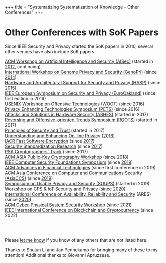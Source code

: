 +++
title = "Systematizing Systematization of Knowledge - Other Conferences"
+++

# Other Conferences with SoK Papers

Since IEEE Security and Privacy started the SoK papers in 2010,
several other venues have also include SoK papers.  

[ACM Workshop on Artificial Intelligence and Security (AISec)](https://aisec.cc/) (started in [2012](http://www.wikicfp.com/cfp/servlet/event.showcfp?eventid=23571&copyownerid=38742), continuing)  
[International Workshop on Genome Privacy and Security (GenoPri)](http://www.genopri.org/) (since [2014](http://2014.genopri.org/call-for-papers.html))  
[Hardware and Architectural Support for Security and Privacy (HASP)](http://www.wikicfp.com/cfp/servlet/event.showcfp?eventid=59907&copyownerid=12951) (since [2015](http://caslab.csl.yale.edu/workshops/hasp2015/))  
[IEEE European Symposium on Security and Privacy (EuroOakland)](https://www.ieee-security.org/TC/EuroSP2017/cfp.php) (since first edition in 2016)  
[USENIX Workshop on Offensive Technologies](https://www.usenix.org/conference/woot20/call-for-papers) (WOOT) (since [2016](https://www.usenix.org/conference/woot16/call-for-papers))  
[Privacy Enhancing Technologies Symposium (PETS)](https://petsymposium.org/cfp18.php) (since 2016)  
[Attacks and Solutions in Hardware Security (ASHES)](http://ashesworkshop.org/call-for-papers) (started in 2017)  
[Reversing and Offensive-oriented Trends Symposium (ROOTS)](http://roots-conference.org/cfp.html) (started in 2017)  
[Principles of Security and Trust](http://www.etaps.org/2017/post) (started in 2017)  
[Understanding and Enhancing On-line Privacy](http://www.internetsociety.org/events/ndss-symposium-2016/ueop-programme/ueop-workshop-call-papers)  ([2016](http://www.internetsociety.org/events/ndss-symposium-2016/ueop-programme/ueop-workshop-call-papers))  
[IACR Fast Software Encryption](https://www.iacr.org/meetings/fse/) (since [2017](http://www.nuee.nagoya-u.ac.jp/labs/tiwata/fse2017/))  
[Security Standardization Research](http://www.ssresearch.eu/2017/) (since [2017](http://www.ssresearch.eu/2017/))  
[RSA Cryptographers' Track](https://www.cosic.esat.kuleuven.be/ct-rsa2017/) (since 2017)  
[ACM ASIA Public-Key Cryptography Workshop](https://dl.acm.org/doi/proceedings/10.1145/3197507) (since 2018)  
[IEEE Computer Security Foundations Symposium](https://www.ieee-security.org/TC/CSF2023/) (since [2019](https://web.stevens.edu/csf2019/cfp.html))  
[ACM Advances in Financial Technologies](https://aft.acm.org/aft21/index.html) (since first conference in 2019)  
[ACM Asia Conference on Computer and Communications Security (AsiaCCS)](http://jianying.space/asiaccs/) (since [2019](https://asiaccs2019.blogs.auckland.ac.nz/call/call-for-papers/))  
[Symposium on Usable Privacy and Security (SOUPS)](https://www.usenix.org/conference/soups2019/call-for-papers) (started in 2019)  
[Workshop on CPS & IoT Security and Privacy](https://cpsiotsec.github.io/) (since [2020](https://cpsiotsec.github.io/pastworkshops/2020/))  
[International Conference on Availability, Reliability and Security](https://www.ares-conference.eu/) (ARES) (since [2020](https://2020.ares-conference.eu/))  
[ACM Cyber-Physical System Security Workshop](https://spritz.math.unipd.it/events/2021/CPSS/) (since 2021)  
[IEEE International Conference on Blockchain and Cryptocurrency](https://icbc2022.ieee-icbc.org/call-papers) (since 2022)


<p><br></br></p>


Please [let me
know](mailto:evans@virginia.edu) if you know of any others that are
not listed here.

Thanks to Shujun Li and Jan Pennekamp for bringing many of these to my attention! Additional thanks to Giovanni Apruzzese.
</p>


